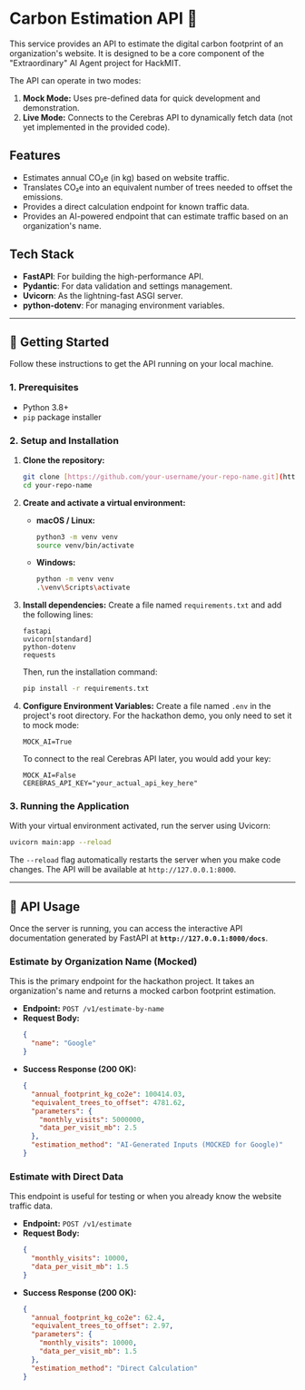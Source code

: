 # Carbon Estimation API 🌳

This service provides an API to estimate the digital carbon footprint of an organization's website. It is designed to be a core component of the "Extraordinary" AI Agent project for HackMIT.

The API can operate in two modes:
1.  **Mock Mode:** Uses pre-defined data for quick development and demonstration.
2.  **Live Mode:** Connects to the Cerebras API to dynamically fetch data (not yet implemented in the provided code).

## Features

-   Estimates annual CO₂e (in kg) based on website traffic.
-   Translates CO₂e into an equivalent number of trees needed to offset the emissions.
-   Provides a direct calculation endpoint for known traffic data.
-   Provides an AI-powered endpoint that can estimate traffic based on an organization's name.

## Tech Stack

-   **FastAPI**: For building the high-performance API.
-   **Pydantic**: For data validation and settings management.
-   **Uvicorn**: As the lightning-fast ASGI server.
-   **python-dotenv**: For managing environment variables.

---

## 🚀 Getting Started

Follow these instructions to get the API running on your local machine.

### 1. Prerequisites

-   Python 3.8+
-   `pip` package installer

### 2. Setup and Installation

1.  **Clone the repository:**
    ```bash
    git clone [https://github.com/your-username/your-repo-name.git](https://github.com/your-username/your-repo-name.git)
    cd your-repo-name
    ```

2.  **Create and activate a virtual environment:**
    -   **macOS / Linux:**
        ```bash
        python3 -m venv venv
        source venv/bin/activate
        ```
    -   **Windows:**
        ```bash
        python -m venv venv
        .\venv\Scripts\activate
        ```

3.  **Install dependencies:**
    Create a file named `requirements.txt` and add the following lines:
    ```
    fastapi
    uvicorn[standard]
    python-dotenv
    requests
    ```
    Then, run the installation command:
    ```bash
    pip install -r requirements.txt
    ```

4.  **Configure Environment Variables:**
    Create a file named `.env` in the project's root directory. For the hackathon demo, you only need to set it to mock mode:
    ```
    MOCK_AI=True
    ```
    To connect to the real Cerebras API later, you would add your key:
    ```
    MOCK_AI=False
    CEREBRAS_API_KEY="your_actual_api_key_here"
    ```

### 3. Running the Application

With your virtual environment activated, run the server using Uvicorn:

```bash
uvicorn main:app --reload
```

The `--reload` flag automatically restarts the server when you make code changes. The API will be available at `http://127.0.0.1:8000`.

---

## 📖 API Usage

Once the server is running, you can access the interactive API documentation generated by FastAPI at **`http://127.0.0.1:8000/docs`**.

### Estimate by Organization Name (Mocked)

This is the primary endpoint for the hackathon project. It takes an organization's name and returns a mocked carbon footprint estimation.

-   **Endpoint:** `POST /v1/estimate-by-name`
-   **Request Body:**
    ```json
    {
      "name": "Google"
    }
    ```
-   **Success Response (200 OK):**
    ```json
    {
      "annual_footprint_kg_co2e": 100414.03,
      "equivalent_trees_to_offset": 4781.62,
      "parameters": {
        "monthly_visits": 5000000,
        "data_per_visit_mb": 2.5
      },
      "estimation_method": "AI-Generated Inputs (MOCKED for Google)"
    }
    ```

### Estimate with Direct Data

This endpoint is useful for testing or when you already know the website traffic data.

-   **Endpoint:** `POST /v1/estimate`
-   **Request Body:**
    ```json
    {
      "monthly_visits": 10000,
      "data_per_visit_mb": 1.5
    }
    ```
-   **Success Response (200 OK):**
    ```json
    {
      "annual_footprint_kg_co2e": 62.4,
      "equivalent_trees_to_offset": 2.97,
      "parameters": {
        "monthly_visits": 10000,
        "data_per_visit_mb": 1.5
      },
      "estimation_method": "Direct Calculation"
    }
    ```
